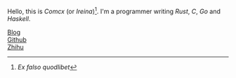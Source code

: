 Hello, this is *Comcx* (or *Ireina*)[^1].
I'm a programmer writing *Rust*, *C*, *Go* and *Haskell*.

[Blog](./journal/journal.md)  
[Github](https://github.com/ireina7)  
[Zhihu](https://www.zhihu.com/people/comcx)  

[^1]: *Ex falso quodlibet*
